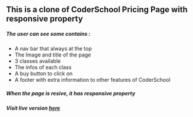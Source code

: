 ## This is a clone of CoderSchool Pricing Page with responsive property
##### The user can see some contains :
* A nav bar that always at the top
* The Image and title of the page
* 3 classes available
 * The infos of each class
 * A buy button to click on
* A footer with extra information to other features of CoderSchool
##### When the page is resive, it has responsive property
##### Visit live version [here](https://responsive-firstproject.netlify.com/)
